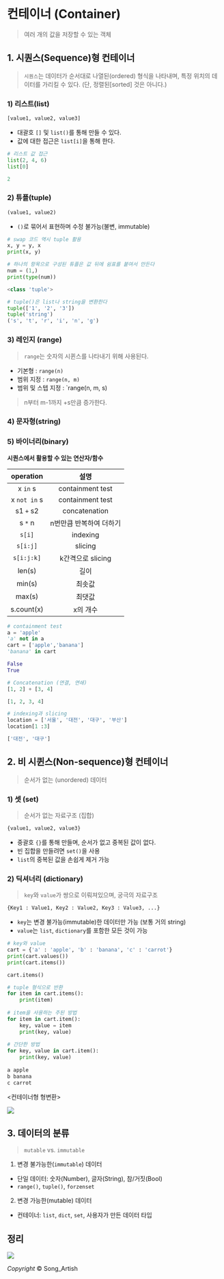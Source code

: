 # 컨테이너 (Container)

> 여러 개의 값을 저장할 수 있는 객체

## 1. 시퀀스(Sequence)형 컨테이너

> `시퀀스`는 데이터가 순서대로 나열된(ordered) 형식을 나타내며, 특정 위치의 데이터를 가리킬 수 있다. (단, 정렬된[sorted] 것은 아니다.)

### 1) 리스트(list)

```python
[value1, value2, value3]
```

- 대괄호 `[]` 및 `list()`를 통해 만들 수 있다.
- 값에 대한 접근은 `list[i]`을 통해 한다.

```python
# 리스트 값 접근
list(2, 4, 6)
list[0]

2
```

### 2) 튜플(tuple)

```python
(value1, value2)
```

- `()`로 묶어서 표현하며 수정 불가능(불변, immutable)

```python
# swap 코드 역시 tuple 활용
x, y = y, x
print(x, y)

# 하나의 항목으로 구성된 튜플은 값 뒤에 쉼표를 붙여서 만든다
num = (1,)
print(type(num))

<class 'tuple'>

# tuple()은 list나 string을 변환한다
tuple(['1', '2', '3'])
tuple('string')
('s', 't', 'r', 'i', 'n', 'g')
```

### 3) 레인지 (range)

> `range`는 숫자의 시퀸스를 나타내기 위해 사용된다.

- 기본형 : `range(n)`
- 범위 지정 : `range(n, m)`
- 범위 및 스텝 지정 : `range(n, m, s)

> n부터 m-1까지 +s만큼 증가한다.

### 4) 문자형(string)

### 5) 바이너리(binary)

**시퀀스에서 활용할 수 있는 연산자/함수**

|  operation   |          설명           |
| :----------: | :---------------------: |
|   x `in` s   |    containment test     |
| x `not in` s |    containment test     |
|  s1 `+` s2   |      concatenation      |
|   s `*` n    | n번만큼 반복하여 더하기 |
|    `s[i]`    |        indexing         |
|   `s[i:j]`   |         slicing         |
|  `s[i:j:k]`  |    k간격으로 slicing    |
|    len(s)    |          길이           |
|    min(s)    |         최솟값          |
|    max(s)    |         최댓값          |
|  s.count(x)  |        x의 개수         |

```python
# containment test
a = 'apple'
'a' not in a
cart = ['apple','banana']
'banana' in cart

False
True

# Concatenation (연결, 연쇄)
[1, 2] + [3, 4]

[1, 2, 3, 4]

# indexing과 slicing
location = ['서울', '대전', '대구', '부산']
location[1 :3]

['대전', '대구']
```



## 2. 비 시퀸스(Non-sequence)형 컨테이너

> 순서가 없는 (unordered) 데이터

### 1)  셋 (set)

> 순서가 없는 자료구조 (집합)

```python
{value1, value2, value3}
```



- 중괄호 `{}`를 통해 만들며, 순서가 없고 중복된 값이 없다.
- 빈 집합을 만들려면 `set()`을 사용
- `list`의 중복된 값을 손쉽게 제거 가능

### 2) 딕셔너리 (dictionary)

> `key`와 `value`가 쌍으로 이뤄져있으며, 궁극의 자료구조

```python
{Key1 : Value1, Key2 : Value2, Key3 : Value3, ...}
```

- `key`는 변경 불가능(immutable)한 데이터만 가능 (보통 거의 string)
- `value`는 `list`, `dictionary`를 포함한 모든 것이 가능

```python
# key와 value
cart = {'a' : 'apple', 'b' : 'banana', 'c' : 'carrot'}
print(cart.values())
print(cart.items())

cart.items()

# tuple 형식으로 반환
for item in cart.items():
    print(item)
    
# item을 사용하는 주된 방법
for item in cart.item():
    key, value = item
    print(key, value)
    
# 간단한 방법
for key, value in cart.item():
    print(key, value)
    
a apple
b banana
c carrot
```

<컨테이너형 형변환>

![](https://user-images.githubusercontent.com/18046097/61180466-a6a67780-a651-11e9-8c0a-adb9e1ee04de.png)



## 3. 데이터의 분류

> `mutable` vs. `immutable`

1) 변경 불가능한(`immutable`) 데이터

- 단일 데이터: 숫자(Number), 글자(String), 참/거짓(Bool)
- `range()`, `tuple()`, `forzenset`

2) 변경 가능한(mutable) 데이터

- 컨테이너: `list`, `dict`, `set`, 사용자가 만든 데이터 타입



## 정리

![](https://user-images.githubusercontent.com/18046097/61180439-44e60d80-a651-11e9-9adc-e60fa57c2165.png)

*Copyright* © Song_Artish
